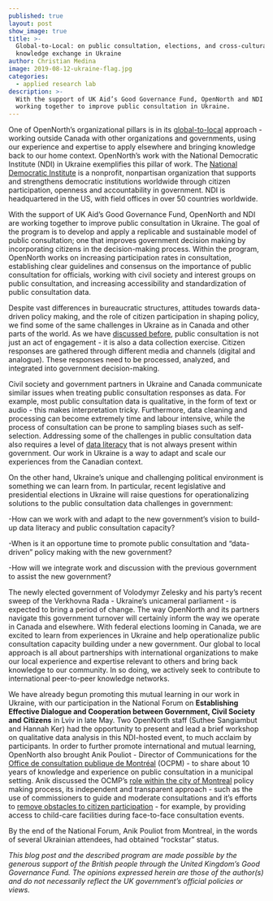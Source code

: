 ```yaml
---
published: true
layout: post
show_image: true
title: >-
  Global-to-Local: on public consultation, elections, and cross-cultural
  knowledge exchange in Ukraine
author: Christian Medina
image: 2019-08-12-ukraine-flag.jpg
categories:
  - applied research lab
description: >-
  With the support of UK Aid’s Good Governance Fund, OpenNorth and NDI are
  working together to improve public consultation in Ukraine.
---
```

One of OpenNorth’s organizational pillars is in its [global-to-local](https://www.opennorth.ca/about/) approach - working outside Canada with other organizations and governments, using our experience and expertise to apply elsewhere and bringing knowledge back to our home context. OpenNorth’s work with the National Democratic Institute (NDI) in Ukraine exemplifies this pillar of work. The [National Democratic Institute](https://www.ndi.org/) is a nonprofit, nonpartisan organization that supports and strengthens democratic institutions worldwide through citizen participation, openness and accountability in government. NDI is headquartered in the US, with field offices in over 50 countries worldwide.

With the support of UK Aid’s Good Governance Fund, OpenNorth and NDI are working together to improve public consultation in Ukraine. The goal of the program is to develop and apply a replicable and sustainable model of public consultation; one that improves government decision making by incorporating citizens in the decision-making process. Within the program, OpenNorth works on increasing participation rates in consultation, establishing clear guidelines and consensus on the importance of public consultation for officials, working with civil society and interest groups on public consultation, and increasing accessibility and standardization of public consultation data.

Despite vast differences in bureaucratic structures, attitudes towards data-driven policy making, and the role of citizen participation in shaping policy, we find some of the same challenges in Ukraine as in Canada and other parts of the world. As we have [discussed before](https://www.opennorth.ca/2019/03/22/what-happened-to-my-feedback), public consultation is not just an act of engagement - it is also a data collection exercise. Citizen responses are gathered through different media and channels (digital and analogue). These responses need to be processed, analyzed, and integrated into government decision-making.

Civil society and government partners in Ukraine and Canada communicate similar issues when treating public consultation responses as data. For example, most public consultation data is qualitative, in the form of text or audio - this makes interpretation tricky. Furthermore, data cleaning and processing can become extremely time and labour intensive, while the process of consultation can be prone to sampling biases such as self-selection. Addressing some of the challenges in public consultation data also requires a level of [data literacy](https://www.opennorth.ca/2019/06/03/what-we-re-up-to-data-literacy-and-public-consultations) that is not always present within government. Our work in Ukraine is a way to adapt and scale our experiences from the Canadian context.

On the other hand, Ukraine’s unique and challenging political environment is something we can learn from. In particular, recent legislative and presidential elections in Ukraine will raise questions for operationalizing solutions to the public consultation data challenges in government:

-How can we work with and adapt to the new government’s vision to build-up data literacy and public consultation capacity?

-When is it an opportune time to promote public consultation and “data-driven” policy making with the new government?

-How will we integrate work and discussion with the previous government to assist the new government?

The newly elected government of Volodymyr Zelesky and his party’s recent sweep of the Verkhovna Rada - Ukraine’s unicameral parliament - is expected to bring a period of change. The way OpenNorth and its partners navigate this government turnover will certainly inform the way we operate in Canada and elsewhere. With federal elections looming in Canada, we are excited to learn from experiences in Ukraine and help operationalize public consultation capacity building under a new government. Our global to local approach is all about partnerships with international organizations to make our local experience and expertise relevant to others and bring back knowledge to our community. In so doing, we actively seek to contribute to international peer-to-peer knowledge networks.

We have already begun promoting this mutual learning in our work in Ukraine, with our participation in the National Forum on **Establishing Effective Dialogue and Cooperation between Government, Civil Society and Citizens** in Lviv in late May. Two OpenNorth staff (Suthee Sangiambut and Hannah Ker) had the opportunity to present and lead a brief workshop on qualitative data analysis in this NDI-hosted event, to much acclaim by participants. In order to further promote international and mutual learning, OpenNorth also brought Anik Pouliot - Director of Communications for the [Office de consultation publique de Montréal](http://ocpm.qc.ca/fr/consultations-publiques) (OCPM) - to share about 10 years of knowledge and experience on public consultation in a municipal setting. Anik discussed the OCMP’s [role within the city of Montreal](http://ocpm.qc.ca/sites/ocpm.qc.ca/files/pdf/publications/eng/Pr%C3%A9sentation%20de%20l%26%23039%3BOCPM-eng.pdf) policy making process, its independent and transparent approach - such as the use of commissioners to guide and moderate consultations and it’s efforts to [remove obstacles to citizen participation](http://ocpm.qc.ca/sites/ocpm.qc.ca/files/pdf/publications/fr/participation_sans_exclusion_retrospective_des_15_ans_de_l039ocpm-fr.pdf) - for example, by providing access to child-care facilities during face-to-face consultation events.  

By the end of the National Forum, Anik Pouliot from Montreal, in the words of several Ukrainian attendees, had obtained “rockstar” status. 

_This blog post and the described program are made possible by the generous support of the British people through the United Kingdom’s Good Governance Fund. The opinions expressed herein are those of the author(s) and do not necessarily reflect the UK government’s official policies or views._
